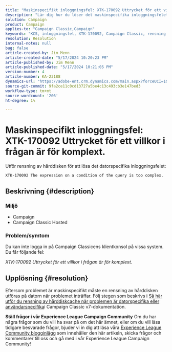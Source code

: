 ```yaml
---
title: "Maskinspecifikt inloggningsfel: XTK-170092 Uttrycket för ett villkor i frågan är för komplext."
description: "Lär dig hur du löser det maskinspecifika inloggningsfelet för klientkonsolen för Campaign Classic."
solution: Campaign
product: Campaign
applies-to: "Campaign Classic,Campaign"
keywords: "KCS, inloggningsfel, XTK-170092, Campaign Classic, rensning av hårddiskcache"
resolution: Resolution
internal-notes: null
bug: false
article-created-by: Jim Menn
article-created-date: "5/17/2024 10:20:23 PM"
article-published-by: Jim Menn
article-published-date: "5/17/2024 10:21:05 PM"
version-number: 4
article-number: KA-23188
dynamics-url: "https://adobe-ent.crm.dynamics.com/main.aspx?forceUCI=1&pagetype=entityrecord&etn=knowledgearticle&id=94df39a5-9b14-ef11-9f8a-6045bd006268"
source-git-commit: 9fa2ce11c0cd13727a5be4c13c493cb3e147bed3
workflow-type: tm+mt
source-wordcount: '206'
ht-degree: 1%

---
```


# Maskinspecifikt inloggningsfel: XTK-170092 Uttrycket för ett villkor i frågan är för komplext.


Utför rensning av hårddisken för att lösa det datorspecifika inloggningsfelet:




```
XTK-170092 The expression on a condition of the query is too complex.
```




## Beskrivning {#description}


### <b>Miljö</b>

- Campaign
- Campaign Classic Hosted




### <b>Problem/symtom</b>

Du kan inte logga in på Campaign Classicens klientkonsol på vissa system. Du får följande fel:

*XTK-170092 Uttrycket för ett villkor i frågan är för komplext.*


## Upplösning {#resolution}


Eftersom problemet är maskinspecifikt måste en rensning av hårddisken utföras på datorn när problemet inträffar. Följ stegen som beskrivs i [Så här utför du rensning av hårddiskcache när problemen är datorspecifika eller användarspecifika](https://experienceleague.adobe.com/docs/campaign-classic/using/getting-started/starting-with-adobe-campaign/faq/faq-campaign-config.html#perform-hard-cache-clear)i Campaign Classic v7-dokumentation.


<b>Ställ frågor i vår Experience League Campaign Community</b>
Om du har några frågor som du vill ha svar på om det här ämnet, eller om du vill läsa tidigare besvarade frågor, bjuder vi in dig att läsa våra [Experience League Community blogginlägg](https://experienceleaguecommunities.adobe.com/t5/adobe-campaign-classic-blogs/introducing-top-kcs-articles-curated-for-your-troubleshooting/bc-p/672426#M132 "Följ länk") som innehåller den här artikeln, skicka frågor och kommentarer till oss och gå med i vår Experience League Campaign Community!
